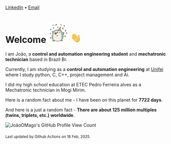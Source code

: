 [LinkedIn](https://www.linkedin.com/in/joão-pedro-gozzoli-b95641301/) &bull;
[Email](joaopedrogozzoli@gmail.com)

# Welcome <img src="happy.gif" height="64px" /> <img src="wave.gif" height="32px" />

I am João, a  **control and automation engineering student** and **mechatronic technician** based in Brazil Br.

Currently, I am studying as a **control and automation engineering** at [Unifei](https://unifei.edu.br) where I study python, C, C++, project management and Ai.

I did my high school education at ETEC Pedro Ferreira alves as a Mechatronic technician in Mogi Mirim.

Here is a random fact about me - I have been on this planet for **7722 days**.

And here is a just a random fact -  **There are about 125 million multiples (twins, triplets, etc.) worldwide**.

![JoãoOMago's GitHub Profile View Count](https://komarev.com/ghpvc/?username=JoaoOMago)

<sub>Last updated by Github Actions on 18 Feb, 2025.</sub>

